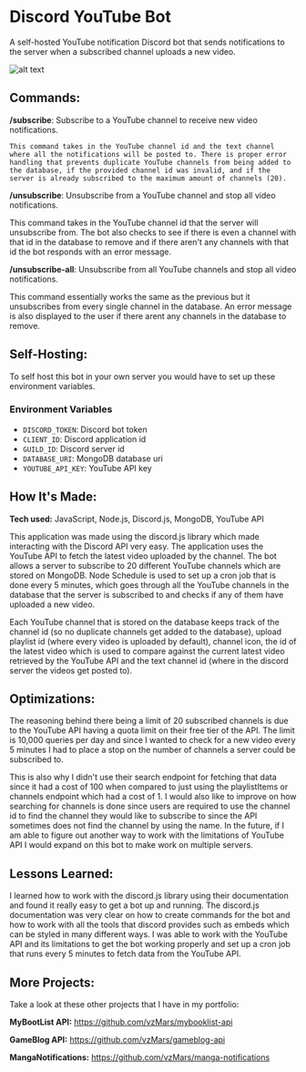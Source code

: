# Discord YouTube Bot

A self-hosted YouTube notification Discord bot that sends notifications to the server when a subscribed channel uploads a new video.

![alt text](https://i.imgur.com/9txMBWg.png)

## Commands:

**/subscribe**: Subscribe to a YouTube channel to receive new video notifications.

```
This command takes in the YouTube channel id and the text channel where all the notifications will be posted to. There is proper error handling that prevents duplicate YouTube channels from being added to the database, if the provided channel id was invalid, and if the server is already subscribed to the maximum amount of channels (20).
```

**/unsubscribe**: Unsubscribe from a YouTube channel and stop all video notifications.

This command takes in the YouTube channel id that the server will unsubscribe from. The bot also checks to see if there is even a channel with that id in the database to remove and if there aren't any channels with that id the bot responds with an error message.

**/unsubscribe-all**: Unsubscribe from all YouTube channels and stop all video notifications.

This command essentially works the same as the previous but it unsubscribes from every single channel in the database. An error message is also displayed to the user if there arent any channels in the database to remove.

## Self-Hosting:

To self host this bot in your own server you would have to set up these environment variables.

### Environment Variables

- `DISCORD_TOKEN`: Discord bot token
- `CLIENT_ID`: Discord application id
- `GUILD_ID`: Discord server id
- `DATABASE_URI`: MongoDB database uri
- `YOUTUBE_API_KEY`: YouTube API key

## How It's Made:

**Tech used:** JavaScript, Node.js, Discord.js, MongoDB, YouTube API

This application was made using the discord.js library which made interacting with the Discord API very easy. The application uses the YouTube API to fetch the latest video uploaded by the channel. The bot allows a server to subscribe to 20 different YouTube channels which are stored on MongoDB. Node Schedule is used to set up a cron job that is done every 5 minutes, which goes through all the YouTube channels in the database that the server is subscribed to and checks if any of them have uploaded a new video.

Each YouTube channel that is stored on the database keeps track of the channel id (so no duplicate channels get added to the database), upload playlist id (where every video is uploaded by default), channel icon, the id of the latest video which is used to compare against the current latest video retrieved by the YouTube API and the text channel id (where in the discord server the videos get posted to).

## Optimizations:

The reasoning behind there being a limit of 20 subscribed channels is due to the YouTube API having a quota limit on their free tier of the API. The limit is 10,000 queries per day and since I wanted to check for a new video every 5 minutes I had to place a stop on the number of channels a server could be subscribed to.

This is also why I didn't use their search endpoint for fetching that data since it had a cost of 100 when compared to just using the playlistItems or channels endpoint which had a cost of 1. I would also like to improve on how searching for channels is done since users are required to use the channel id to find the channel they would like to subscribe to since the API sometimes does not find the channel by using the name. In the future, if I am able to figure out another way to work with the limitations of YouTube API I would expand on this bot to make work on multiple servers.

## Lessons Learned:

I learned how to work with the discord.js library using their documentation and found it really easy to get a bot up and running. The discord.js documentation was very clear on how to create commands for the bot and how to work with all the tools that discord provides such as embeds which can be styled in many different ways. I was able to work with the YouTube API and its limitations to get the bot working properly and set up a cron job that runs every 5 minutes to fetch data from the YouTube API.

## More Projects:

Take a look at these other projects that I have in my portfolio:

**MyBootList API:** https://github.com/vzMars/mybooklist-api

**GameBlog API:** https://github.com/vzMars/gameblog-api

**MangaNotifications:** https://github.com/vzMars/manga-notifications
